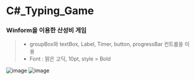 # C#_Typing_Game

### Winform을 이용한 산성비 게임

> - groupBox와 textBox, Label, Timer, button, progressBar 컨트롤을 이용
> - Font : 맑은 고딕, 10pt, style = Bold

![image](https://github.com/khkim09/Typing_Game/assets/67762639/2607934b-9514-4b9a-a67e-763cfbab6046)
![image](https://github.com/khkim09/Typing_Game/assets/67762639/e3404030-e4db-409b-8da2-9acb0882dac6)
